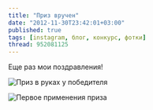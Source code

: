 ```yaml
---
title: "Приз вручен"
date: "2012-11-30T23:42:01+03:00"
published: true
tags: [instagram, блог, конкурс, фотки]
thread: 952081125
---
```


Еще раз мои поздравления!

![Приз в руках у победителя](/images/photos/instagram/prize-2.jpg "Приз в руках у победителя")

![Первое применения приза](/images/photos/instagram/prize-3.jpg "Первое применения приза")
